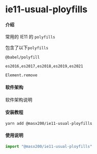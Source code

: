 # ie11-usual-ployfills

#### 介绍

常用的 IE11 的 `polyfills`

包含了以下`polyfills`

`@babel/polyfill`

`es2016,es2017,es2018,es2019,es2021`

`Element.remove`

#### 软件架构

软件架构说明

#### 安装教程
```shell
yarn add @masx200/ie11-usual-ployfills
```
#### 使用说明

```js
import "@masx200/ie11-usual-ployfills"
```


